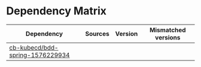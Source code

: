 # Dependency Matrix

Dependency | Sources | Version | Mismatched versions
---------- | ------- | ------- | -------------------
[cb-kubecd/bdd-spring-1576229934](https://github.com/cb-kubecd/bdd-spring-1576229934.git) |  | []() | 
